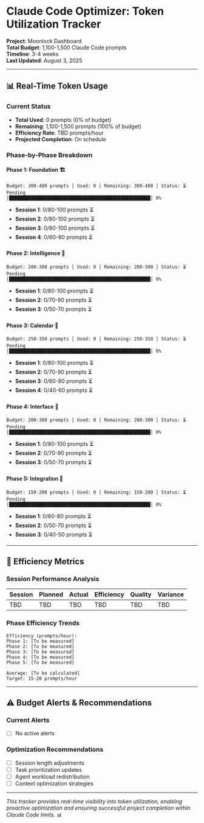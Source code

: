 # Claude Code Optimizer: Token Utilization Tracker

**Project**: Moonlock Dashboard  
**Total Budget**: 1,100-1,500 Claude Code prompts  
**Timeline**: 3-4 weeks  
**Last Updated**: August 3, 2025  

---

## 📊 Real-Time Token Usage

### **Current Status**
- **Total Used**: 0 prompts (0% of budget)
- **Remaining**: 1,100-1,500 prompts (100% of budget)
- **Efficiency Rate**: TBD prompts/hour
- **Projected Completion**: On schedule

### **Phase-by-Phase Breakdown**

#### **Phase 1: Foundation** 🏗️
```
Budget: 300-400 prompts │ Used: 0 │ Remaining: 300-400 │ Status: ⏳ Pending
│████████████████████████████████████████████████████│ 0%
```
- **Session 1**: 0/80-100 prompts ⏳
- **Session 2**: 0/80-100 prompts ⏳  
- **Session 3**: 0/80-100 prompts ⏳
- **Session 4**: 0/60-80 prompts ⏳

#### **Phase 2: Intelligence** 🧠
```
Budget: 200-300 prompts │ Used: 0 │ Remaining: 200-300 │ Status: ⏳ Pending
│████████████████████████████████████████████████████│ 0%
```
- **Session 1**: 0/80-100 prompts ⏳
- **Session 2**: 0/70-90 prompts ⏳
- **Session 3**: 0/50-70 prompts ⏳

#### **Phase 3: Calendar** 📅
```
Budget: 250-350 prompts │ Used: 0 │ Remaining: 250-350 │ Status: ⏳ Pending
│████████████████████████████████████████████████████│ 0%
```
- **Session 1**: 0/80-100 prompts ⏳
- **Session 2**: 0/70-90 prompts ⏳
- **Session 3**: 0/60-80 prompts ⏳
- **Session 4**: 0/40-60 prompts ⏳

#### **Phase 4: Interface** 🎨
```
Budget: 200-300 prompts │ Used: 0 │ Remaining: 200-300 │ Status: ⏳ Pending
│████████████████████████████████████████████████████│ 0%
```
- **Session 1**: 0/80-100 prompts ⏳
- **Session 2**: 0/70-90 prompts ⏳
- **Session 3**: 0/50-70 prompts ⏳

#### **Phase 5: Integration** 🔗
```
Budget: 150-200 prompts │ Used: 0 │ Remaining: 150-200 │ Status: ⏳ Pending
│████████████████████████████████████████████████████│ 0%
```
- **Session 1**: 0/60-80 prompts ⏳
- **Session 2**: 0/50-70 prompts ⏳
- **Session 3**: 0/40-50 prompts ⏳

---

## 🎯 Efficiency Metrics

### **Session Performance Analysis**
| Session | Planned | Actual | Efficiency | Quality | Variance |
|---------|---------|--------|------------|---------|----------|
| TBD     | TBD     | TBD    | TBD        | TBD     | TBD      |

### **Phase Efficiency Trends**
```
Efficiency (prompts/hour):
Phase 1: [To be measured]
Phase 2: [To be measured]  
Phase 3: [To be measured]
Phase 4: [To be measured]
Phase 5: [To be measured]

Average: [To be calculated]
Target: 15-20 prompts/hour
```

---

## ⚠️ Budget Alerts & Recommendations

### **Current Alerts**
- [ ] No active alerts

### **Optimization Recommendations**
- [ ] Session length adjustments
- [ ] Task prioritization updates
- [ ] Agent workload redistribution
- [ ] Context optimization strategies

---

*This tracker provides real-time visibility into token utilization, enabling proactive optimization and ensuring successful project completion within Claude Code limits.* 📊
